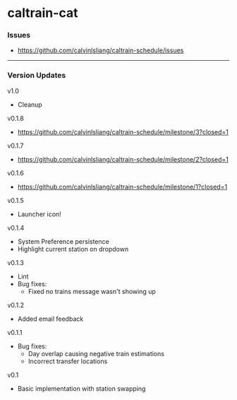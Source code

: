 # caltrain-cat

### Issues
- https://github.com/calvinlsliang/caltrain-schedule/issues

----------
### Version Updates

v1.0
- Cleanup

v0.1.8
- https://github.com/calvinlsliang/caltrain-schedule/milestone/3?closed=1

v0.1.7
- https://github.com/calvinlsliang/caltrain-schedule/milestone/2?closed=1

v0.1.6
- https://github.com/calvinlsliang/caltrain-schedule/milestone/1?closed=1

v0.1.5
- Launcher icon!

v0.1.4
- System Preference persistence
- Highlight current station on dropdown

v0.1.3
- Lint
- Bug fixes:
  - Fixed no trains message wasn't showing up

v0.1.2
- Added email feedback

v0.1.1
- Bug fixes:
  - Day overlap causing negative train estimations
  - Incorrect transfer locations

v0.1
- Basic implementation with station swapping
